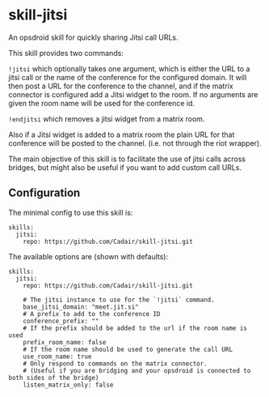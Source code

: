 # skill-jitsi

An opsdroid skill for quickly sharing Jitsi call URLs.

This skill provides two commands:

`!jitsi` which optionally takes one argument, which is either the URL to a jitsi call or the name of the conference for the configured domain. It will then post a URL for the conference to the channel, and if the matrix connector is configured add a Jitsi widget to the room. If no arguments are given the room name will be used for the conference id.

`!endjitsi` which removes a jitsi widget from a matrix room.

Also if a Jitsi widget is added to a matrix room the plain URL for that conference will be posted to the channel. (i.e. not through the riot wrapper).

The main objective of this skill is to facilitate the use of jitsi calls across bridges, but might also be useful if you want to add custom call URLs.


## Configuration

The minimal config to use this skill is:

```
skills:
  jitsi:
    repo: https://github.com/Cadair/skill-jitsi.git
```

The available options are (shown with defaults):
```
skills:
  jitsi:
    repo: https://github.com/Cadair/skill-jitsi.git

    # The jitsi instance to use for the `!jitsi` command.
    base_jitsi_domain: "meet.jit.si"
    # A prefix to add to the conference ID
    conference_prefix: ""
    # If the prefix should be added to the url if the room name is used
    prefix_room_name: false
    # If the room name should be used to generate the call URL
    use_room_name: true
    # Only respond to commands on the matrix connector. 
    # (Useful if you are bridging and your opsdroid is connected to both sides of the bridge)
    listen_matrix_only: false
```
